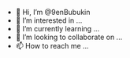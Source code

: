 - 👋 Hi, I’m @9enBubukin
- 👀 I’m interested in ...
- 🌱 I’m currently learning ...
- 💞️ I’m looking to collaborate on ...
- 📫 How to reach me ...

<!---
9enBubukin/9enBubukin is a ✨ special ✨ repository because its `README.md` (this file) appears on your GitHub profile.
You can click the Preview link to take a look at your changes.
--->
